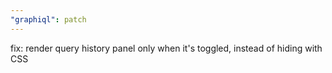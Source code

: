 ```yaml
---
"graphiql": patch
---
```


fix: render query history panel only when it's toggled, instead of hiding with CSS
